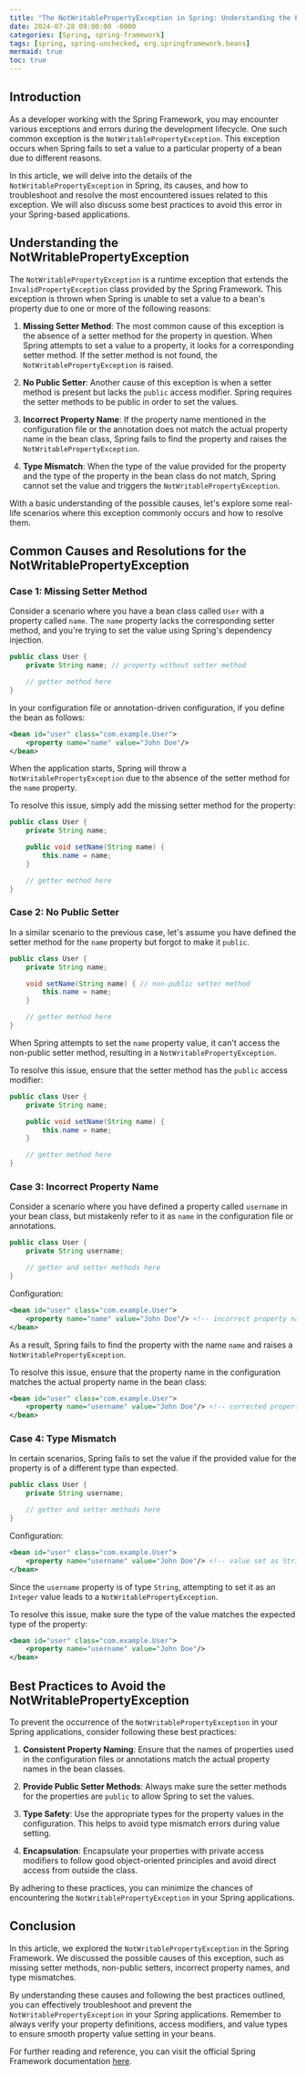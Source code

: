 ```yaml
---
title: "The NotWritablePropertyException in Spring: Understanding the Error and Resolving Common Issues"
date: 2024-07-28 09:00:00 -0000
categories: [Spring, spring-framework]
tags: [spring, spring-unchecked, org.springframework.beans]
mermaid: true
toc: true
---
```


## Introduction

As a developer working with the Spring Framework, you may encounter various exceptions and errors during the development lifecycle. One such common exception is the `NotWritablePropertyException`. This exception occurs when Spring fails to set a value to a particular property of a bean due to different reasons.

In this article, we will delve into the details of the `NotWritablePropertyException` in Spring, its causes, and how to troubleshoot and resolve the most encountered issues related to this exception. We will also discuss some best practices to avoid this error in your Spring-based applications.

## Understanding the NotWritablePropertyException

The `NotWritablePropertyException` is a runtime exception that extends the `InvalidPropertyException` class provided by the Spring Framework. This exception is thrown when Spring is unable to set a value to a bean's property due to one or more of the following reasons:

1. **Missing Setter Method**: The most common cause of this exception is the absence of a setter method for the property in question. When Spring attempts to set a value to a property, it looks for a corresponding setter method. If the setter method is not found, the `NotWritablePropertyException` is raised.

2. **No Public Setter**: Another cause of this exception is when a setter method is present but lacks the `public` access modifier. Spring requires the setter methods to be public in order to set the values.

3. **Incorrect Property Name**: If the property name mentioned in the configuration file or the annotation does not match the actual property name in the bean class, Spring fails to find the property and raises the `NotWritablePropertyException`.

4. **Type Mismatch**: When the type of the value provided for the property and the type of the property in the bean class do not match, Spring cannot set the value and triggers the `NotWritablePropertyException`.

With a basic understanding of the possible causes, let's explore some real-life scenarios where this exception commonly occurs and how to resolve them.

## Common Causes and Resolutions for the NotWritablePropertyException

### Case 1: Missing Setter Method

Consider a scenario where you have a bean class called `User` with a property called `name`. The `name` property lacks the corresponding setter method, and you're trying to set the value using Spring's dependency injection.

```java
public class User {
    private String name; // property without setter method

    // getter method here
}
```

In your configuration file or annotation-driven configuration, if you define the bean as follows:

```xml
<bean id="user" class="com.example.User">
    <property name="name" value="John Doe"/>
</bean>
```

When the application starts, Spring will throw a `NotWritablePropertyException` due to the absence of the setter method for the `name` property.

To resolve this issue, simply add the missing setter method for the property:

```java
public class User {
    private String name;

    public void setName(String name) {
        this.name = name;
    }

    // getter method here
}
```

### Case 2: No Public Setter

In a similar scenario to the previous case, let's assume you have defined the setter method for the `name` property but forgot to make it `public`.

```java
public class User {
    private String name;

    void setName(String name) { // non-public setter method
        this.name = name;
    }

    // getter method here
}
```

When Spring attempts to set the `name` property value, it can't access the non-public setter method, resulting in a `NotWritablePropertyException`.

To resolve this issue, ensure that the setter method has the `public` access modifier:

```java
public class User {
    private String name;

    public void setName(String name) {
        this.name = name;
    }

    // getter method here
}
```

### Case 3: Incorrect Property Name

Consider a scenario where you have defined a property called `username` in your bean class, but mistakenly refer to it as `name` in the configuration file or annotations.

```java
public class User {
    private String username;

    // getter and setter methods here
}
```

Configuration:

```xml
<bean id="user" class="com.example.User">
    <property name="name" value="John Doe"/> <!-- incorrect property name -->
</bean>
```

As a result, Spring fails to find the property with the name `name` and raises a `NotWritablePropertyException`.

To resolve this issue, ensure that the property name in the configuration matches the actual property name in the bean class:

```xml
<bean id="user" class="com.example.User">
    <property name="username" value="John Doe"/> <!-- corrected property name -->
</bean>
```

### Case 4: Type Mismatch

In certain scenarios, Spring fails to set the value if the provided value for the property is of a different type than expected.

```java
public class User {
    private String username;

    // getter and setter methods here
}
```

Configuration:

```xml
<bean id="user" class="com.example.User">
    <property name="username" value="John Doe"/> <!-- value set as String instead of Integer -->
</bean>
```

Since the `username` property is of type `String`, attempting to set it as an `Integer` value leads to a `NotWritablePropertyException`.

To resolve this issue, make sure the type of the value matches the expected type of the property:

```xml
<bean id="user" class="com.example.User">
    <property name="username" value="John Doe"/>
</bean>
```

## Best Practices to Avoid the NotWritablePropertyException

To prevent the occurrence of the `NotWritablePropertyException` in your Spring applications, consider following these best practices:

1. **Consistent Property Naming**: Ensure that the names of properties used in the configuration files or annotations match the actual property names in the bean classes.

2. **Provide Public Setter Methods**: Always make sure the setter methods for the properties are `public` to allow Spring to set the values.

3. **Type Safety**: Use the appropriate types for the property values in the configuration. This helps to avoid type mismatch errors during value setting.

4. **Encapsulation**: Encapsulate your properties with private access modifiers to follow good object-oriented principles and avoid direct access from outside the class.

By adhering to these practices, you can minimize the chances of encountering the `NotWritablePropertyException` in your Spring applications.

## Conclusion

In this article, we explored the `NotWritablePropertyException` in the Spring Framework. We discussed the possible causes of this exception, such as missing setter methods, non-public setters, incorrect property names, and type mismatches.

By understanding these causes and following the best practices outlined, you can effectively troubleshoot and prevent the `NotWritablePropertyException` in your Spring applications. Remember to always verify your property definitions, access modifiers, and value types to ensure smooth property value setting in your beans.

For further reading and reference, you can visit the official Spring Framework documentation [here](https://docs.spring.io/spring-framework/docs/current/reference/html/core.html#beans).
